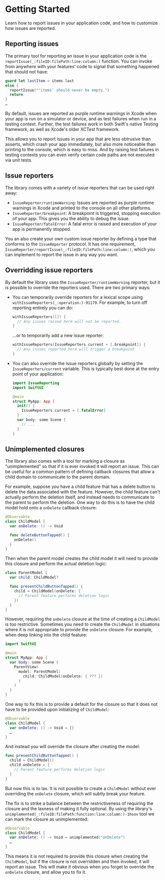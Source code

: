 # Getting Started

Learn how to report issues in your application code, and how to customize how issues are reported.

## Reporting issues

The primary tool for reporting an issue in your application code is the 
``reportIssue(_:fileID:filePath:line:column:)`` function. You can invoke from anywhere with your
features' code to signal that something happened that should not have:

```swift
guard let lastItem = items.last
else {
  reportIssue("'items' should never be empty.")
  return 
}
…
```

By default, issues are reported as purple runtime warnings in Xcode when your app is run on a 
simulator or device, and as test failures when run in a testing context. Further, the test failures
work in both Swift's native Testing framework, as well as Xcode's older XCTest framework.

This allows you to report issues in your app that are less obtrusive than asserts, which crash
your app immediately, but also more noticeable than printing to the console, which is easy to miss.
And by raising test failures in testing contexts you can even verify certain code paths are
not executed via unit tests.

## Issue reporters

The library comes with a variety of issue reporters that can be used right away:

* ``IssueReporter/runtimeWarning``: Issues are reported as purple runtime warnings in Xcode and
  printed to the console on all other platforms.
* ``IssueReporter/breakpoint``: A breakpoint is triggered, stopping execution of your app.
  This gives you the ability to debug the issue.
* ``IssueReporter/fatalError``: A fatal error is raised and execution of your app is 
  permanently stopped.

You an also create your own custom issue reporter by defining a type that conforms to the 
``IssueReporter`` protocol. It has one requirement, 
``IssueReporter/reportIssue(_:fileID:filePath:line:column:)``, which you can implement to report
the issue in any way you want.

## Overridding issue reporters

By default the library uses the ``IssueReporter/runtimeWarning`` reporter, but it is possible to 
override the reporters used. There are two primary ways:

* You can temporarily override reporters for a lexical scope using
``withIssueReporters(_:operation:)-91179``. For example, to turn off reporting entirely you can do:

  ```swift
  withIssueReporters([]) {
    // Any issues raised here will not be reported.
  } 
  ```

  …or to temporarily add a new issue reporter:

  ```swift
  withIssueReporters(IssueReporters.current + [.breakpoint]) {
    // Any issues reported here will trigger a breakpoint
  } 
  ```

* You can also override the issue reporters globally by setting the ``IssueReporters/current``
variable. This is typically best done at the entry point of your application:

  ```swift
  import IssueReporting
  import SwiftUI 

  @main
  struct MyApp: App {
    init() {
      IssueReporters.current = [.fatalError]
    }
    var body: some Scene {
      // ...
    }
  }
  ```

## Unimplemented closures

The library also comes with a tool for marking a closure as "unimplemented" so that if it is ever
invoked it will report an issue. This can be useful for a common pattern of defining callback
closures that allow a child domain to communicate to the parent domain.

For example, suppose you have a child feature that has a delete button to delete the data associated
with the feature. However, the child feature can't actually perform the deletion itself, and 
instead needs to communicate to the parent to perform the deletion. One way to do this is to
have the child model hold onto a `onDelete` callback closure:

```swift
@Observable
class ChildModel {
  var onDelete: () -> Void

  func deleteButtonTapped() {
    onDelete()
  }
}
```

Then when the parent model creates the child model it will need to provide this closure and 
perform the actual deletion logic:

```swift
class ParentModel {
  var child: ChildModel? 

  func presentChildButtonTapped() {
    child = ChildModel(onDelete: {
      // Parent feature performs deletion logic
    })
  }
}
```

However, requiring the `onDelete` closure at the time of creating a `ChildModel` is too restrictive.
Sometimes you need to create the `ChildModel` in situations where it is not appropriate to 
provide the `onDelete` closure. For example, when deep linking into the child feature:

```swift
import SwiftUI 

@main
struct MyApp: App {
  var body: some Scene {
    ParentView(
      model: ParentModel(
        child: ChildModel(onDelete: { ??? })
      )
    )
  }
}
```

One way to fix this is to provide a default for the closure so that it does not have to be provided
upon initializing of `ChildModel`:

```swift
@Observable
class ChildModel {
  var onDelete: () -> Void = {}
  …
}
```

And instead you will override the closure after creating the model:

```swift
func presentChildButtonTapped() {
  child = ChildModel()
  child.onDelete = {
    // Parent feature performs deletion logic
  }
}
```

But now this is to lax. It is not possible to create a `ChildModel` without ever overriding
the `onDelete` closure, which will subtly break your feature.

The fix is to strike a balance between the restrictiveness of requiring the closure and the
laxness of making it fully optional. By using the library's
``unimplemented(_:fileID:filePath:function:line:column:)-1hsov`` tool we can mark the closure 
as unimplemented:

```swift
@Observable
class ChildModel {
  var onDelete: () -> Void = unimplemented("onDelete")
  …
}
```

This means it is not required to provide this closure when creating the `ChildModel`, but if
the closure is not overridden and then invoked, it will report an issue. This will make it obvious
when you forget to override the `onDelete` closure, and allow you to fix it.
